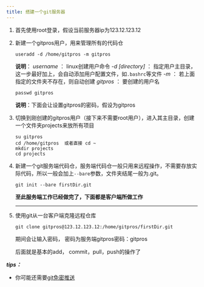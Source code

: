 ```yaml
---
title: 搭建一个git服务器
---
```

1. 首先使用root登录，假设当前服务器ip为123.12.123.12
2. 新建一个gitpros用户，用来管理所有的代码仓
	```
	useradd -d /home/gitpros -m gitpros
	```
	**说明**：
	*username* ： linux创建用户命令
	 *-d [directory]* ： 指定用户主目录，这一步最好加上，会自动添加用户配置文件，如`.bashrc`等文件
	 *-m* ： 若上面指定的文件夹不存在，则自动创建
	 *gitpros* ： 要创建的用户名

	```
	passwd gitpros
	```
	**说明**：下面会让设置gitpros的密码，假设为gitpros

3. 切换到刚创建的gitpros用户（接下来不需要root用户），进入其主目录，创建一个文件夹projects来放所有项目
	```
	su gitpros
	cd /home/gitpros  或者直接 cd ~
	mkdir projects
	cd projects
	```
4. 新建一个git服务端代码仓，服务端代码仓一般只用来远程操作，不需要存放实际代码，所以一般会加上`--bare`参数，文件夹结尾一般为.git。
	```
	git init --bare firstDir.git
	```
	**至此服务端工作已经做完了，下面都是客户端所做工作**
	***
	
5. 使用git从一台客户端克隆远程仓库
	```
	git clone gitpros@123.12.123.12:/home/gitpros/firstDir.git
	```
	期间会让输入密码， 密码为服务端gitpros密码：gitpros
	
	后面就是基本的add， commit，pull，push的操作了

***tips：***
- 你可能还需要[git免密推送](https://blog.csdn.net/qq_34111969/article/details/107843003)
